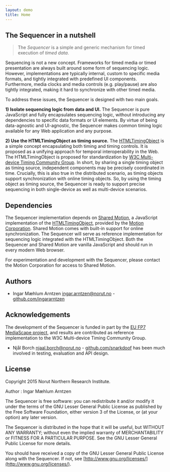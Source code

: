 ```yaml
---
layout: demo
title: Home
---
```


## The Sequencer in a nutshell

> The *Sequencer* is a simple and generic mechanism for timed execution of *timed data*.

Sequencing is not a new concept. Frameworks for timed media or timed presentation are always built around some form of sequencing logic. However, implementations are typically internal, custom to specific media formats, and tightly integrated with predefined UI components. Furthermore, media clocks and media controls (e.g. play/pause) are also tightly integrated, making it hard to synchronize with other timed media.

To address these issues, the Sequencer is designed with two main goals.

**1) Isolate sequencing logic from data and UI.**
The Sequencer is pure JavaScript and fully encapsulates sequencing logic, without introducing any dependencies to specific data formats or UI elements. By virtue of being data-agnostic and UI-agnostic, the Sequencer makes common timing logic available for any Web application and any purpose.

**2) Use the HTMLTimingObject as timing source.**
The [HTMLTimingObject](http://webtiming.github.io/timingobject) is a simple concept encapsulating both timing and timing controls. It is proposed as a unifying approach for temporal interoperability in the Web. The HTMLTimingObject is proposed for standardization by [W3C Multi-device Timing Community Group](https://www.w3.org/community/webtiming/). In short, by sharing a single timing object as timing source, independent components may be precisely coordinated in time. Crucially, this is also true in the distributed scenario, as timing objects support synchronization with online timing objects. So, by using the timing object as timing source, the Sequencer is ready to support precise sequencing in both single-device as well as multi-device scenarios.

## Dependencies
The Sequencer implementation depends on [Shared Motion](http://motioncorporation.com), a JavaScript implementation of the [HTMLTimingObject](http://webtiming.github.io/timingobject), provided by the [Motion Corporation](http://motioncorporation.com). Shared Motion comes with built-in support for online synchronization. The Sequencer will serve as reference implementation for sequencing logic integrated with the HTMLTimingObject. Both the Sequencer and Shared Motion are vanilla JavaScript and should run in every modern Web browser.

For experimentation and development with the Sequencer, please contact the Motion Corporation for access to Shared Motion.

## Authors
- Ingar Mæhlum Arntzen [ingar.arntzen@norut.no](mailto://ingar.arntzen@norut.no) - [github.com/ingararntzen](https://github.com/ingararntzen)

## Acknowledgements
The development of the Sequencer is funded in part by the [EU FP7 MediaScape project](http://mediascapeproject.eu), and results are contributed as reference implementation to the W3C Multi-device Timing Community Group.

- Njål Borch [njaal.borch@norut.no](mailto://njaal.borch@norut.no) - [github.com/snarkdoof](https://github.com/snarkdoof) has been much involved in testing, evaluation and API design.

## License

Copyright 2015 Norut Northern Research Institute.

Author : Ingar Mæhlum Arntzen

The Sequencer is free software: you can redistribute it and/or modify it under the terms of the GNU Lesser General Public License as published by the Free Software Foundation, either version 3 of the License, or (at your option) any later version.

The Sequencer is distributed in the hope that it will be useful, but WITHOUT ANY WARRANTY; without even the implied warranty of MERCHANTABILITY or FITNESS FOR A PARTICULAR PURPOSE.  See the GNU Lesser General Public License for more details.

You should have received a copy of the GNU Lesser General Public License along with the Sequencer.  If not, see [http://www.gnu.org/licenses/](http://www.gnu.org/licenses/).


